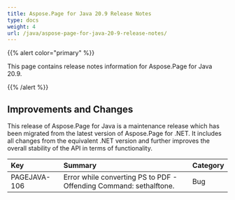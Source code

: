 ```yaml
---
title: Aspose.Page for Java 20.9 Release Notes
type: docs
weight: 4
url: /java/aspose-page-for-java-20-9-release-notes/
---
```


{{% alert color="primary" %}}

This page contains release notes information for Aspose.Page for Java 20.9.

{{% /alert %}}
## **Improvements and Changes**

This release of Aspose.Page for Java is a maintenance release which has been migrated from the latest version of Aspose.Page for .NET. It includes all changes from the equivalent .NET version and further improves the overall stability of the API in terms of functionality.

|**Key**|**Summary**|**Category**|
| :- | :- | :- |
|PAGEJAVA-106| Error while converting PS to PDF - Offending Command: sethalftone.|Bug|

